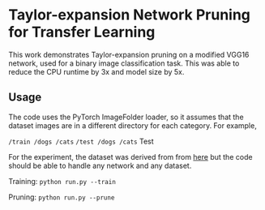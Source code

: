 # Taylor-expansion Network Pruning for Transfer Learning

This work demonstrates Taylor-expansion pruning on a modified VGG16 network, used for a binary image classification task.
This was able to reduce the CPU runtime by 3x and model size by 5x.

## Usage

The code uses the PyTorch ImageFolder loader, so it assumes that the dataset images are in a different directory for each category. For example,

`
/train
	/dogs
	/cats
`
`
/test
	/dogs
	/cats
`
Test

For the experiment, the dataset was derived from from [here](https://www.kaggle.com/c/dogs-vs-cats) but the code should be able to handle any network and any dataset.


Training:
`python run.py --train`

Pruning:
`python run.py --prune`
